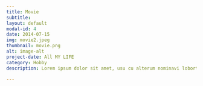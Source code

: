 ```yaml
---
title: Movie
subtitle:
layout: default
modal-id: 4
date: 2014-07-15
img: movie2.jpeg
thumbnail: movie.png
alt: image-alt
project-date: All MY LIFE
category: Hobby
description: Lorem ipsum dolor sit amet, usu cu alterum nominavi lobortis. At duo novum diceret. Tantas apeirian vix et, usu sanctus postulant inciderint ut, populo diceret necessitatibus in vim. Cu eum dicam feugiat noluisse.

---
```

